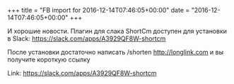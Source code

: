 +++
title = "FB import for 2016-12-14T07:46:05+00:00"
date = "2016-12-14T07:46:05+00:00"
+++

И хорошие новости. Плагин для слака ShortCm доступен для установки в Slack: https://slack.com/apps/A3929QF8W-shortcm

После установки достаточно написать /shorten http://longlink.com и вы получите короткую ссылку


Link: <a href="https://slack.com/apps/A3929QF8W-shortcm">https://slack.com/apps/A3929QF8W-shortcm</a>
